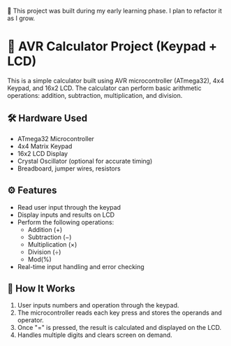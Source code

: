 🚧 This project was built during my early learning phase. I plan to refactor it as I grow.

# 🔢 AVR Calculator Project (Keypad + LCD)

This is a simple calculator built using AVR microcontroller (ATmega32), 4x4 Keypad, and 16x2 LCD. The calculator can perform basic arithmetic operations: addition, subtraction, multiplication, and division.

## 🛠️ Hardware Used

- ATmega32 Microcontroller
- 4x4 Matrix Keypad
- 16x2 LCD Display
- Crystal Oscillator (optional for accurate timing)
- Breadboard, jumper wires, resistors

## ⚙️ Features

- Read user input through the keypad
- Display inputs and results on LCD
- Perform the following operations:
  - Addition (+)
  - Subtraction (−)
  - Multiplication (×)
  - Division (÷)
  - Mod(%)
- Real-time input handling and error checking

## 🧠 How It Works

1. User inputs numbers and operation through the keypad.
2. The microcontroller reads each key press and stores the operands and operator.
3. Once "=" is pressed, the result is calculated and displayed on the LCD.
4. Handles multiple digits and clears screen on demand.
